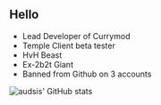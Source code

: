 ## Hello

- Lead Developer of Currymod
- Temple Client beta tester
- HvH Beast
- Ex-2b2t Giant
- Banned from Github on 3 accounts



![audsis' GitHub stats](https://github-readme-stats.vercel.app/api?username=audsis-currymod&show_icons=true&theme=tokyonight)
